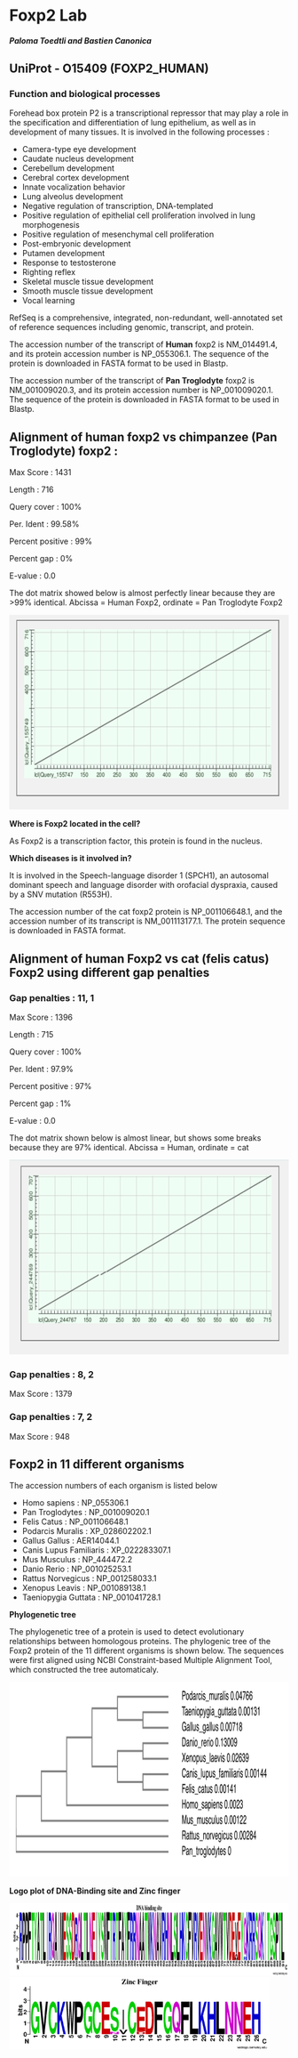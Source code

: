 # Foxp2 Lab

##### Paloma Toedtli and Bastien Canonica


## UniProt - O15409 (FOXP2_HUMAN)

### Function and biological processes 

Forehead box protein P2 is a transcriptional repressor that may play a role in the specification and differentiation of lung epithelium, as well as in development of many tissues. It is involved in the following processes :

- Camera-type eye development
- Caudate nucleus development
- Cerebellum development
- Cerebral cortex development
- Innate vocalization behavior
- Lung alveolus development
- Negative regulation of transcription, DNA-templated
- Positive regulation of epithelial cell proliferation involved in lung morphogenesis
- Positive regulation of mesenchymal cell proliferation
- Post-embryonic development
- Putamen development
- Response to testosterone
- Righting reflex
- Skeletal muscle tissue development
- Smooth muscle tissue development
- Vocal learning


RefSeq is a comprehensive, integrated, non-redundant, well-annotated set of reference sequences including genomic, transcript, and protein.

The accession number of the transcript of **Human** foxp2 is NM_014491.4, and its protein accession number is NP_055306.1. The sequence of the protein is downloaded in FASTA format to be used in Blastp.

The accession number of the transcript of **Pan Troglodyte** foxp2 is NM_001009020.3, and its protein accession number is NP_001009020.1. The sequence of the protein is downloaded in FASTA format to be used in Blastp.


## Alignment of human foxp2 vs chimpanzee (Pan Troglodyte) foxp2 : 

Max Score : 1431

Length : 716

Query cover : 100%

Per. Ident : 99.58%

Percent positive : 99%

Percent gap : 0%

E-value : 0.0

The dot matrix showed below is almost perfectly linear because they are >99% identical. Abcissa = Human Foxp2, ordinate = Pan Troglodyte Foxp2

<img src="pan_vs_human.png" height="350">

**Where is Foxp2 located in the cell?**

As Foxp2 is a transcription factor, this protein is found in the nucleus.

**Which diseases is it involved in?**

It is involved in the Speech-language disorder 1 (SPCH1), an autosomal dominant speech and language disorder with orofacial dyspraxia, caused by a SNV mutation (R553H).

The accession number of the cat foxp2 protein is NP_001106648.1, and the accession number of its transcript is NM_001113177.1. The protein sequence is downloaded in FASTA format.

## Alignment of human Foxp2 vs cat (felis catus) Foxp2 using different gap penalties 

### Gap penalties : 11, 1

Max Score : 1396

Length : 715

Query cover : 100%

Per. Ident : 97.9%

Percent positive : 97%

Percent gap : 1%

E-value : 0.0

The dot matrix shown below is almost linear, but shows some breaks because they are 97% identical. Abcissa = Human, ordinate = cat

<img src="felix_vs_human_a.png" height="350">


### Gap penalties : 8, 2

Max Score : 1379

### Gap penalties : 7, 2

Max Score : 948




## Foxp2 in 11 different organisms

The accession numbers of each organism is listed below 
- Homo sapiens : NP_055306.1
- Pan Troglodytes : NP_001009020.1
- Felis Catus : NP_001106648.1
- Podarcis Muralis : XP_028602202.1
- Gallus Gallus : AER14044.1
- Canis Lupus Familiaris : XP_022283307.1
- Mus Musculus : NP_444472.2 
- Danio Rerio : NP_001025253.1
- Rattus Norvegicus : NP_001258033.1
- Xenopus Leavis : NP_001089138.1
- Taeniopygia Guttata : NP_001041728.1

**Phylogenetic tree**

The phylogenetic tree of a protein is used to detect evolutionary relationships between homologous proteins. The phylogenic tree of the Foxp2 protein of the 11 different organisms is shown below. The sequences were first aligned using NCBI Constraint-based Multiple Alignment Tool, which constructed the tree automaticaly. 

<img src="tree.png" height="350">


**Logo plot of DNA-Binding site and Zinc finger**


<img src="DNAbinding.png" height="130">




<img src="ZincFinger.png" height="130">
